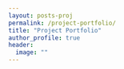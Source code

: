 ```yaml
---
layout: posts-proj
permalink: /project-portfolio/
title: "Project Portfolio"
author_profile: true
header:
  image: ""
---
```

